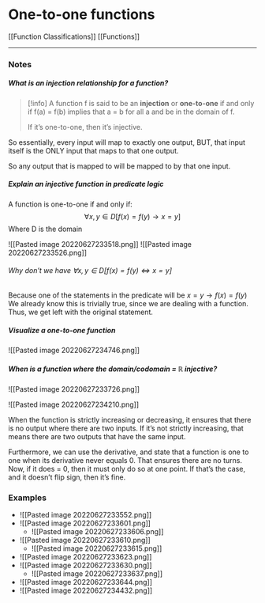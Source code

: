 # One-to-one functions

[[Function Classifications]]
[[Functions]]

---

### Notes

##### What is an injection relationship for a function?

>[!info]
>A function f is said to be an **injection** or **one-to-one** if and only if f(a) = f(b) implies that a = b for all a and be in the domain of f.
>
>If it’s one-to-one, then it’s injective. 

So essentially, every input will map to exactly one output, BUT, that input itself is the ONLY input that maps to that one output. 

So any output that is mapped to will be mapped to by that one input. 




##### Explain an injective function in predicate logic

A function is one-to-one if and only if:
$$\forall x, y \in D [f(x) = f(y) \to x =y]$$
Where D is the domain

![[Pasted image 20220627233518.png]]
![[Pasted image 20220627233526.png]]


###### Why don’t we have  $\forall x, y \in D [f(x) = f(y) \iff x =y]$
Because one of the statements in the predicate will be
$x =y \to f(x) = f(y)$ 
We already know this is trivially true, since we are dealing with a function. Thus, we get left with the original statement. 


##### Visualize a one-to-one function
![[Pasted image 20220627234746.png]]


##### When is a function where the domain/codomain = $\mathbb{R}$ injective?

![[Pasted image 20220627233726.png]]

![[Pasted image 20220627234210.png]]


When the function is strictly increasing or decreasing, it ensures that there is no output where there are two inputs. 
If it’s not strictly increasing, that means there are two outputs that have the same input. 

Furthermore, we can use the derivative, and state that a function is one to one when its derivative never equals 0. That ensures there are no turns. 
Now, if it does = 0, then it must only do so at one point. If that’s the case, and it doesn’t flip sign, then it’s fine. 



### Examples
- ![[Pasted image 20220627233552.png]]
- ![[Pasted image 20220627233601.png]]
	- ![[Pasted image 20220627233606.png]]
- ![[Pasted image 20220627233610.png]]
	- ![[Pasted image 20220627233615.png]]
- ![[Pasted image 20220627233623.png]]
- ![[Pasted image 20220627233630.png]]
	- ![[Pasted image 20220627233637.png]]
- ![[Pasted image 20220627233644.png]]
- ![[Pasted image 20220627234432.png]]